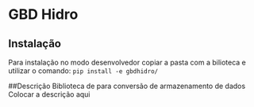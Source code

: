 # GBD Hidro
## Instalação
Para instalação no modo desenvolvedor copiar a pasta com a bilioteca e utilizar o comando:
```pip install -e gbdhidro/```

##Descrição
Biblioteca de para conversão de armazenamento de dados
Colocar a descrição aqui